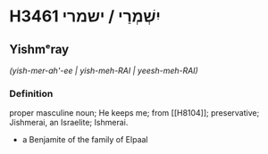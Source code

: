 # H3461 יִשְׁמְרַי / ישמרי

## Yishmᵉray

_(yish-mer-ah'-ee | yish-meh-RAI | yeesh-meh-RAI)_

### Definition

proper masculine noun; He keeps me; from [[H8104]]; preservative; Jishmerai, an Israelite; Ishmerai.

- a Benjamite of the family of Elpaal
